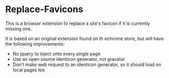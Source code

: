 # Replace-Favicons

This is a browser extension to replace a site's favicon if it is currently missing one.

It is based on an original extension found on th echrome store, but will have the following improvements:

* No jquery to inject onto every single page
* Use an open source identicon generator, not gravatar
* Don't make web request to an identicon generator, so it should load on local pages too
